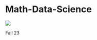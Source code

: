 # Math-Data-Science


<img src="https://www.simplilearn.com/ice9/free_resources_article_thumb/Data-Science-vs.-Big-Data-vs.jpg">



Fall 23

